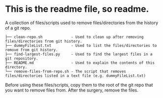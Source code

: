 # This is the readme file, so readme.

A collection of files/scripts used to remove files/directories from the history of a git repo.
```
├── clean-repo.sh             - Used to clean up after removing files/directories from git history.
├── dummyFileList.txt         - Used to list the files/directories to remove from git history.
├── find-largest-files.py     - Used to find the largest files in a git repository.
├── README.md                 - Used to explain the contents of this directory.
└── remove-files-from-repo.sh - The script that removes files/directories listed in a text file (e.g. dummyFileList.txt)
```

Before using these files/scripts, copy them to the root of the git repo that you want to remove files from.
After the surgery, remove the files.
